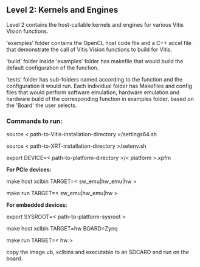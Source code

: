 ## Level 2: Kernels and Engines

Level 2 contains the host-callable kernels and engines for various Vitis Vision functions.

'examples' folder contains the OpenCL host code file and a C++ accel file that demonstrate the call of Vitis Vision functions to build for Vitis.

'build' folder inside 'examples' folder has makefile that would build the default configuration of the function.

'tests' folder has sub-folders named according to the function and the configuration it would run. Each individual folder has Makefiles and config files that would perform software emulation, hardware emulation and hardware build of the corresponding function in examples folder, based on the 'Board' the user selects.

### Commands to run:

source < path-to-Vitis-installation-directory >/settings64.sh

source < path-to-XRT-installation-directory >/setenv.sh

export DEVICE=< path-to-platform-directory >/< platform >.xpfm

**For PCIe devices:**

make host xclbin TARGET=< sw_emu|hw_emu|hw >

make run TARGET=< sw_emu|hw_emu|hw >

**For embedded devices:**

export SYSROOT=< path-to-platform-sysroot >

make host xclbin TARGET=hw BOARD=Zynq 

make run TARGET=< hw >

copy the image.ub, xclbins and executable to an SDCARD and run on the board.